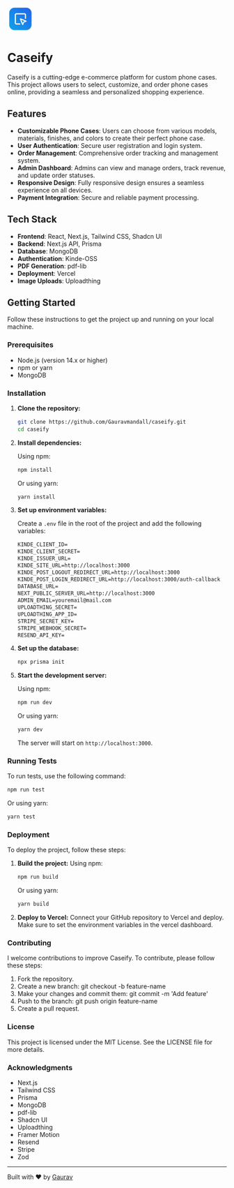 <img src="public/logo.png" alt="Logo" width="60px">

# Caseify

Caseify is a cutting-edge e-commerce platform for custom phone cases. This project allows users to select, customize, and order phone cases online, providing a seamless and personalized shopping experience.

## Features

- **Customizable Phone Cases**: Users can choose from various models, materials, finishes, and colors to create their perfect phone case.
- **User Authentication**: Secure user registration and login system.
- **Order Management**: Comprehensive order tracking and management system.
- **Admin Dashboard**: Admins can view and manage orders, track revenue, and update order statuses.
- **Responsive Design**: Fully responsive design ensures a seamless experience on all devices.
- **Payment Integration**: Secure and reliable payment processing.

## Tech Stack

- **Frontend**: React, Next.js, Tailwind CSS, Shadcn UI
- **Backend**: Next.js API, Prisma
- **Database**: MongoDB
- **Authentication**: Kinde-OSS
- **PDF Generation**: pdf-lib
- **Deployment**: Vercel
- **Image Uploads**: Uploadthing

## Getting Started

Follow these instructions to get the project up and running on your local machine.

### Prerequisites

- Node.js (version 14.x or higher)
- npm or yarn
- MongoDB

### Installation

1. **Clone the repository:**

   ```bash
   git clone https://github.com/Gauravmandall/caseify.git
   cd caseify
   ```

2. **Install dependencies:**

   Using npm:

   ```bash
   npm install
   ```

   Or using yarn:

   ```bash
   yarn install
   ```

3. **Set up environment variables:**

   Create a `.env` file in the root of the project and add the following variables:

   ```env
   KINDE_CLIENT_ID=
   KINDE_CLIENT_SECRET=
   KINDE_ISSUER_URL=
   KINDE_SITE_URL=http://localhost:3000
   KINDE_POST_LOGOUT_REDIRECT_URL=http://localhost:3000
   KINDE_POST_LOGIN_REDIRECT_URL=http://localhost:3000/auth-callback
   DATABASE_URL=
   NEXT_PUBLIC_SERVER_URL=http://localhost:3000
   ADMIN_EMAIL=youremail@mail.com
   UPLOADTHING_SECRET=
   UPLOADTHING_APP_ID=
   STRIPE_SECRET_KEY=
   STRIPE_WEBHOOK_SECRET=
   RESEND_API_KEY=
   ```

4. **Set up the database:**

   ```bash
   npx prisma init
   ```

5. **Start the development server:**

   Using npm:

   ```bash
   npm run dev
   ```

   Or using yarn:

   ```bash
   yarn dev
   ```

   The server will start on `http://localhost:3000`.

### Running Tests

To run tests, use the following command:

```bash
npm run test
```

Or using yarn:

```bash
yarn test
```

### Deployment

To deploy the project, follow these steps:

1. **Build the project:**
   Using npm:

   ```bash
   npm run build
   ```

   Or using yarn:

   ```bash
   yarn build
   ```

2. **Deploy to Vercel:**
   Connect your GitHub repository to Vercel and deploy. Make sure to set the environment variables in the vercel dashboard.

### Contributing

I welcome contributions to improve Caseify. To contribute, please follow these steps:

1. Fork the repository.
2. Create a new branch: git checkout -b feature-name
3. Make your changes and commit them: git commit -m 'Add feature'
4. Push to the branch: git push origin feature-name
5. Create a pull request.

### License

This project is licensed under the MIT License. See the LICENSE file for more details.

### Acknowledgments

- Next.js
- Tailwind CSS
- Prisma
- MongoDB
- pdf-lib
- Shadcn UI
- Uploadthing
- Framer Motion
- Resend
- Stripe
- Zod

---

Built with ❤️ by [Gaurav](https://github.com/gauravmandall)
